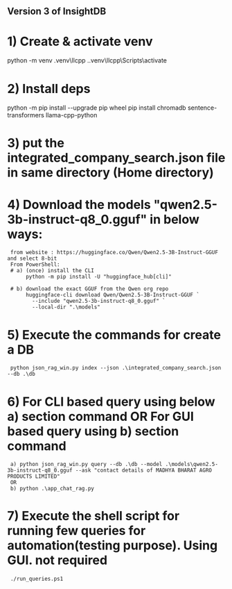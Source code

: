 ## Version 3 of InsightDB
# 1) Create & activate venv
python -m venv .venv\llcpp .\.venv\llcpp\Scripts\activate

# 2) Install deps
python -m pip install --upgrade pip wheel
pip install chromadb sentence-transformers llama-cpp-python

# 3) put the integrated_company_search.json file in same directory (Home directory)

# 4) Download the models "qwen2.5-3b-instruct-q8_0.gguf" in below ways:
     from website : https://huggingface.co/Qwen/Qwen2.5-3B-Instruct-GGUF and select 8-bit
     From PowerShell:
     # a) (once) install the CLI
          python -m pip install -U "huggingface_hub[cli]"

     # b) download the exact GGUF from the Qwen org repo
          huggingface-cli download Qwen/Qwen2.5-3B-Instruct-GGUF `
            --include "qwen2.5-3b-instruct-q8_0.gguf" `
            --local-dir ".\models"

# 5) Execute the commands for create a DB
     python json_rag_win.py index --json .\integrated_company_search.json --db .\db
# 6) For CLI based query using below a) section command OR For GUI based query using b) section command
     a) python json_rag_win.py query --db .\db --model .\models\qwen2.5-3b-instruct-q8_0.gguf --ask "contact details of MADHYA BHARAT AGRO PRODUCTS LIMITED"
     OR
     b) python .\app_chat_rag.py
# 7) Execute the shell script for running few queries for automation(testing purpose). Using GUI. not required
     ./run_queries.ps1
